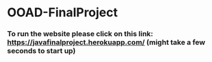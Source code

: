 # OOAD-FinalProject

### To run the website please click on this link:  https://javafinalproject.herokuapp.com/ (might take a few seconds to start up)
